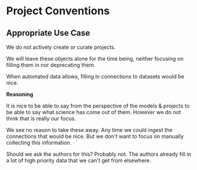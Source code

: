 # Project Conventions

## Appropriate Use Case

We do not actively create or curate projects.

We will leave these objects alone for the time being, neither focusing on filling them in nor deprecating them.

When automated data allows, filling in connections to datasets would be nice.

**Reasoning**

It is nice to be able to say from the perspective of the models & projects to be able to say what science has come out of them. However we do not think that is really our focus. 

We see no reason to take these away. Any time we could ingest the connections that would be nice. But we don't want to focus on manually collecting this information.

Should we ask the authors for this? Probably not. The authors already fill in a lot of high priority data that we can't get from elsewhere.
